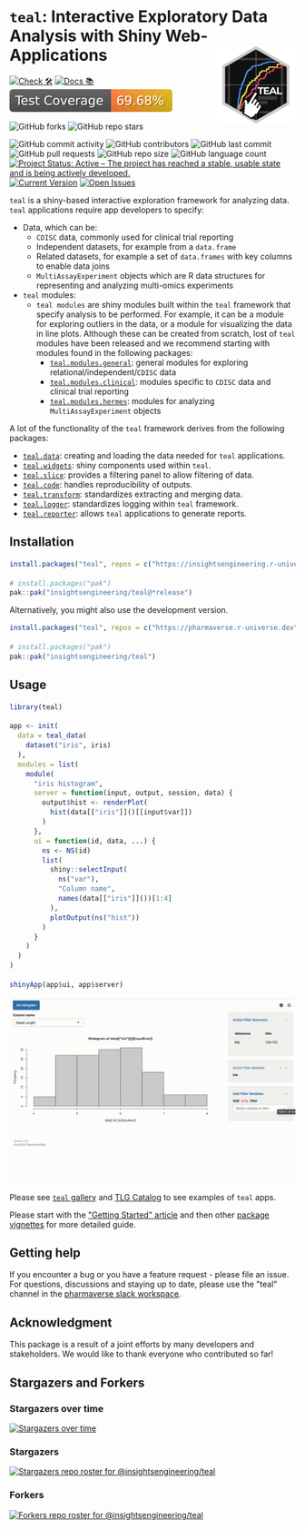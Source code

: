 # `teal`: Interactive Exploratory Data Analysis with Shiny Web-Applications <a href='https://insightsengineering.github.io/teal/'><img src="man/figures/teal.png" align="right" height="139" style="max-width: 100%;"/></a  >

<!-- start badges -->
[![Check 🛠](https://github.com/insightsengineering/teal/actions/workflows/check.yaml/badge.svg)](https://insightsengineering.github.io/teal/main/unit-test-report/)
[![Docs 📚](https://github.com/insightsengineering/teal/actions/workflows/docs.yaml/badge.svg)](https://insightsengineering.github.io/teal/)
[![Code Coverage 📔](https://raw.githubusercontent.com/insightsengineering/teal/_xml_coverage_reports/data/main/badge.svg)](https://insightsengineering.github.io/teal/main/coverage-report/)

![GitHub forks](https://img.shields.io/github/forks/insightsengineering/teal?style=social)
![GitHub repo stars](https://img.shields.io/github/stars/insightsengineering/teal?style=social)

![GitHub commit activity](https://img.shields.io/github/commit-activity/m/insightsengineering/teal)
![GitHub contributors](https://img.shields.io/github/contributors/insightsengineering/teal)
![GitHub last commit](https://img.shields.io/github/last-commit/insightsengineering/teal)
![GitHub pull requests](https://img.shields.io/github/issues-pr/insightsengineering/teal)
![GitHub repo size](https://img.shields.io/github/repo-size/insightsengineering/teal)
![GitHub language count](https://img.shields.io/github/languages/count/insightsengineering/teal)
[![Project Status: Active – The project has reached a stable, usable state and is being actively developed.](https://www.repostatus.org/badges/latest/active.svg)](https://www.repostatus.org/#active)
[![Current Version](https://img.shields.io/github/r-package/v/insightsengineering/teal/main?color=purple\&label=package%20version)](https://github.com/insightsengineering/teal/tree/main)
[![Open Issues](https://img.shields.io/github/issues-raw/insightsengineering/teal?color=red\&label=open%20issues)](https://github.com/insightsengineering/teal/issues?q=is%3Aissue+is%3Aopen+sort%3Aupdated-desc)
<!-- end badges -->

`teal` is a shiny-based interactive exploration framework for analyzing data. `teal` applications require app developers to specify:

<!-- markdownlint-disable MD007 MD030 -->
-   Data, which can be:
    -    `CDISC` data, commonly used for clinical trial reporting
    -    Independent datasets, for example from a `data.frame`
    -    Related datasets, for example a set of `data.frames` with key columns to enable data joins
    -    `MultiAssayExperiment` objects which are R data structures for representing and analyzing multi-omics experiments
-   `teal` modules:
    -   `teal modules` are shiny modules built within the `teal` framework that specify analysis to be performed. For example, it can be a module for exploring outliers in the data, or a module for visualizing the data in line plots. Although these can be created from scratch, lost of `teal` modules have been released and we recommend starting with modules found in the following packages:
        -   [`teal.modules.general`](https://insightsengineering.github.io/teal.modules.general/): general modules for exploring relational/independent/`CDISC` data
        -   [`teal.modules.clinical`](https://insightsengineering.github.io/teal.modules.clinical/): modules specific to `CDISC` data and clinical trial reporting
        -   [`teal.modules.hermes`](https://insightsengineering.github.io/teal.modules.hermes/): modules for analyzing `MultiAssayExperiment` objects

<!-- markdownlint-enable MD007 MD030 -->

A lot of the functionality of the `teal` framework derives from the following packages:

<!-- markdownlint-disable MD007 MD030 -->
-   [`teal.data`](https://insightsengineering.github.io/teal.data/): creating and loading the data needed for `teal` applications.
-   [`teal.widgets`](https://insightsengineering.github.io/teal.widgets/): shiny components used within `teal`.
-   [`teal.slice`](https://insightsengineering.github.io/teal.slice/): provides a filtering panel to allow filtering of data.
-   [`teal.code`](https://insightsengineering.github.io/teal.code/): handles reproducibility of outputs.
-   [`teal.transform`](https://insightsengineering.github.io/teal.transform/): standardizes extracting and merging data.
-   [`teal.logger`](https://insightsengineering.github.io/teal.logger/): standardizes logging within `teal` framework.
-   [`teal.reporter`](https://insightsengineering.github.io/teal.reporter/): allows `teal` applications to generate reports.

<!-- markdownlint-enable MD007 MD030 -->

## Installation

```r
install.packages("teal", repos = c("https://insightsengineering.r-universe.dev", getOption("repos")))

# install.packages("pak")
pak::pak("insightsengineering/teal@*release")
```

Alternatively, you might also use the development version.

```r
install.packages("teal", repos = c("https://pharmaverse.r-universe.dev", getOption("repos")))

# install.packages("pak")
pak::pak("insightsengineering/teal")
```

## Usage

```r
library(teal)

app <- init(
  data = teal_data(
    dataset("iris", iris)
  ),
  modules = list(
    module(
      "iris histogram",
      server = function(input, output, session, data) {
        output$hist <- renderPlot(
          hist(data[["iris"]]()[[input$var]])
        )
      },
      ui = function(id, data, ...) {
        ns <- NS(id)
        list(
          shiny::selectInput(
            ns("var"),
            "Column name",
            names(data[["iris"]]())[1:4]
          ),
          plotOutput(ns("hist"))
        )
      }
    )
  )
)

shinyApp(app$ui, app$server)
```

![](./inst/readme_app.gif)


Please see [`teal` gallery](https://insightsengineering.github.io/teal.gallery) and [TLG Catalog](https://insightsengineering.github.io/tlg-catalog) to see examples of `teal` apps.

Please start with the ["Getting Started" article](https://insightsengineering.github.io/teal/articles/teal.html) and then other [package vignettes](https://insightsengineering.github.io/teal/articles/index.html) for more detailed guide.

## Getting help

If you encounter a bug or you have a feature request - please file an issue. For questions, discussions and staying up to date, please use the "teal" channel in the [pharmaverse slack workspace](https://pharmaverse.slack.com).

## Acknowledgment

This package is a result of a joint efforts by many developers and stakeholders. We would like to thank everyone who contributed so far!

## Stargazers and Forkers

### Stargazers over time

[![Stargazers over time](https://starchart.cc/insightsengineering/teal.svg)](https://starchart.cc/insightsengineering/teal)

### Stargazers

[![Stargazers repo roster for @insightsengineering/teal](https://reporoster.com/stars/insightsengineering/teal)](https://github.com/insightsengineering/teal/stargazers)

### Forkers

[![Forkers repo roster for @insightsengineering/teal](https://reporoster.com/forks/insightsengineering/teal)](https://github.com/insightsengineering/teal/network/members)
